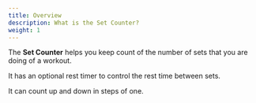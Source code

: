 ```yaml
---
title: Overview
description: What is the Set Counter?
weight: 1
---
```


The **Set Counter** helps you keep count of the number of sets that you are 
doing of a workout.

It has an optional rest timer to control the rest time between sets.

It can count up and down in steps of one.
